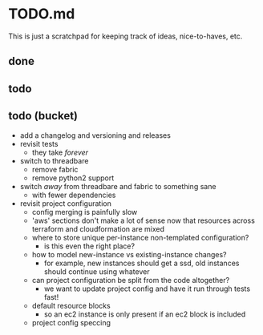# TODO.md

This is just a scratchpad for keeping track of ideas, nice-to-haves, etc.

## done

## todo

## todo (bucket)

* add a changelog and versioning and releases
* revisit tests
    - they take *forever*
* switch to threadbare
    - remove fabric
    - remove python2 support
* switch *away* from threadbare and fabric to something sane
    - with fewer dependencies
* revisit project configuration
    - config merging is painfully slow
    - 'aws' sections don't make a lot of sense now that resources across terraform and cloudformation are mixed
    - where to store unique per-instance non-templated configuration?
        - is this even the right place?
    - how to model new-instance vs existing-instance changes?
        - for example, new instances should get a ssd, old instances should continue using whatever
    - can project configuration be split from the code altogether?
        - we want to update project config and have it run through tests fast!
    - default resource blocks
        - so an ec2 instance is only present if an ec2 block is included
    - project config speccing
